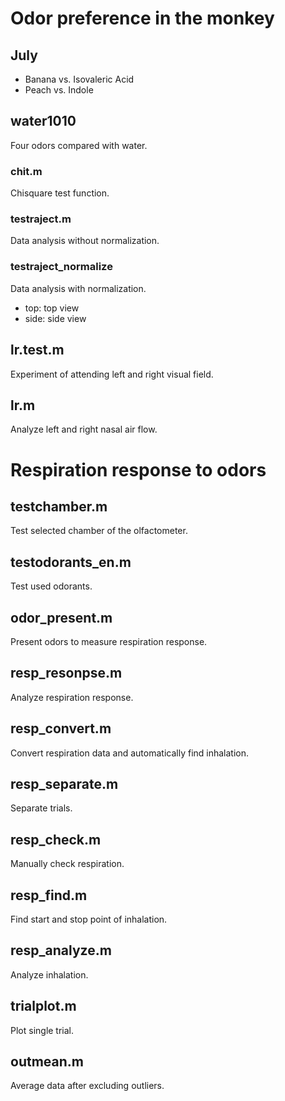 # Odor preference in the monkey

## July
* Banana vs. Isovaleric Acid
* Peach vs. Indole

## water1010
Four odors compared with water.

### chit.m
Chisquare test function.

### testraject.m
Data analysis without normalization.

### testraject_normalize
Data analysis with normalization.
* top: top view
* side: side view

## lr.test.m
Experiment of attending left and right visual field.

## lr.m
Analyze left and right nasal air flow.

# Respiration response to odors

## testchamber.m
Test selected chamber of the olfactometer.

## testodorants_en.m
Test used odorants.

## odor_present.m
Present odors to measure respiration response.

## resp_resonpse.m
Analyze respiration response.

## resp_convert.m
Convert respiration data and automatically find inhalation.

## resp_separate.m
Separate trials.

## resp_check.m
Manually check respiration.

## resp_find.m
Find start and stop point of inhalation.

## resp_analyze.m
Analyze inhalation.

## trialplot.m
Plot single trial.

## outmean.m
Average data after excluding outliers.
